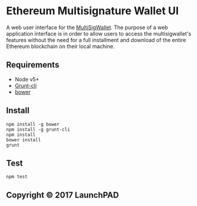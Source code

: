 Ethereum Multisignature Wallet UI
===================

A web user interface for the [MultiSigWallet](https://github.com/LaunchPADInc/multisig-wallet-deployment).  The purpose of a web application interface is in order to allow users to access the multisigwallet's features without the need for a full installment and download of the entire Ethereum blockchain on their local machine.

Requirements
-------------
* Node v5+
* [Grunt-cli](http://gruntjs.com/getting-started#installing-the-cli)
* [bower](https://bower.io/#install-bower)

Install
-------------
```
npm install -g bower
npm install -g grunt-cli
npm install
bower install
grunt
```

Test
-------------
```
npm test
```

## Copyright © 2017 LaunchPAD
